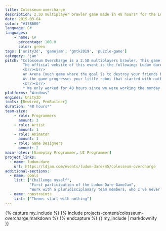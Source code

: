 ```yaml
---
title: Colosseum-overcharge
description: 2.5D multiplayer brawler game made in 48 hours* for the Ludum Dare 45 (2019).
date: 2019-03-04
color: "#178600"
language: C#
languages:
    - name: C#
      percentage: 100.0
      color: green
tags: ['unity3d', 'gamejam', 'gmtk2019', 'puzzle-game']
category: 'jam'
pitch: "Colosseum Overcharge is a 2.5D multiplayers brawler. This game has been made for the Ludum Dare 45 (2019). 
        The official website of this event is the following: Ludum dare 45.
        <br/><br/>
        An Arena Couch game where the goal is to destroy your friends by knocking them into dangerous objects! 
        As the game progresses your little robot that started with nothing will be able to upgrade and use new mechanics in hopes of winning the next round !
        <br/><br/>
        * We only worked for 48 hours since we were working the monday (we took a bit of time on that day to fix small bugs and submit the project)"
platforms: "Windows"
engines: Unity3D
tools: [Rewired, ProBuilder]
duration: "48 hours*"
team-size:
    - role: Programmers
      amount: 3
    - role: Artist
      amount: 1
    - role: Animator
      amount: 1
    - role: Game Designers
      amount: 2
main-roles: [Gameplay Programmer, UI Programmer]
project_links:
  - name: ludum-dare
    url: https://ldjam.com/events/ludum-dare/45/colosseum-overcharge
additional-sections:
  - name: goals
    list: ["Challenge myself",
           "First participation of the Ludum Dare GameJam",
           "Work with a pluridisciplanary team members, who I've never worked before."]
  - name: constraints
    list: ["Theme: start with nothing"]
---
```

<!---
Gregoire Boiron <gregoire.boiron@gmail.com>
Copyright (c) 2018-2019 Gregoire Boiron  All Rights Reserved.
--->

{% capture my_include %}
{% include projects-content/colosseum-overcharge.markdown %}
{% endcapture %}
{{ my_include | markdownify }}
